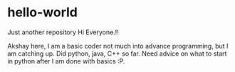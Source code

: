 # hello-world
Just another repository
Hi Everyone.!!

Akshay here, I am a basic coder not much into advance programming, but I am catching up.
Did python, java, C++ so far.
Need advice on what to start in python after I am done with basics :P.
